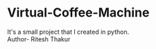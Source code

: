 # Virtual-Coffee-Machine
It's a small project that I created in python.
<br>
Author- Ritesh Thakur


 